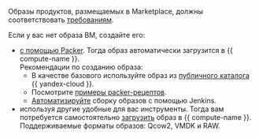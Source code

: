 Образы продуктов, размещаемых в Marketplace, должны соответствовать [требованиям](../../marketplace/operations/create-image.md#requirements).

Если у вас нет образа ВМ, создайте его:

* [с помощью Packer](../../tutorials/infrastructure-management/packer-quickstart). Тогда образ автоматически загрузится в {{ compute-name }}.<br>Рекомендации по созданию образа:
	* В качестве базового используйте образ из [публичного каталога](../../compute/operations/images-with-pre-installed-software/get-list) {{ yandex-cloud }}.
	* Посмотрите [примеры packer-рецептов](https://github.com/yandex-cloud/examples/tree/master/jenkins-packer/packer).
	* [Автоматизируйте](../../tutorials/infrastructure-management/jenkins) сборку образов с помощью Jenkins.
* используя другие удобные для вас инструменты. Тогда вам потребуется самостоятельно [загрузить](../../compute/operations/image-create/upload.md) образ в {{ compute-name }}. Поддерживаемые форматы образов: Qcow2, VMDK и RAW.

